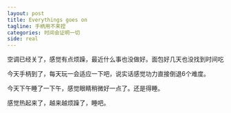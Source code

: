 ```yaml
---
layout: post
title: Everythings goes on
tagline: 手柄用不来捏
categories: 时间会证明一切
side: real
---
```


空调已经关了，感觉有点烦躁，最近什么事也没做好。面包好几天也没找到时间吃

今天手柄到了，每天玩一会适应一下吧，说实话感觉功力直接倒退6个难度。

今天下午睡了一下午，感觉眼睛稍微好一点了。还是得睡。

感觉热起来了，越来越烦躁了，睡吧。